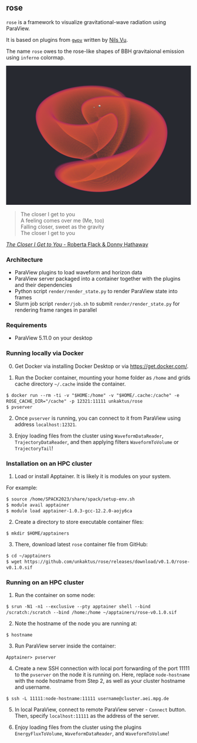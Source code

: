 ## rose

`rose` is a framework to visualize gravitational-wave radiation using ParaView.

It is based on plugins from [`gwpv`](https://github.com/nilsvu/gwpv) written by [Nils Vu](https://github.com/nilsvu).

The name `rose` owes to the rose-like shapes of BBH gravitaional emission using `inferno` colormap.

![The rose](rose.png)

> The closer I get to you \
> A feeling comes over me (Me, too) \
> Falling closer, sweet as the gravity \
> The closer I get to you

[_The Closer I Get to You_ - Roberta Flack & Donny Hathaway](https://air.unkaktus.art/WWW92xgv94c)

### Architecture
- ParaView plugins to load waveform and horizon data
- ParaView server packaged into a container together with the plugins and their dependencies
- Python script `render/render_state.py` to render ParaView state into frames
- Slurm job script `render/job.sh` to submit `render/render_state.py` for rendering frame ranges in parallel

### Requirements
* ParaView 5.11.0 on your desktop

### Running locally via Docker

0. Get Docker via installing Docker Desktop or via https://get.docker.com/.

1. Run the Docker container, mounting your home folder as `/home` and grids cache directory `~/.cache` inside the container.
```shell
$ docker run --rm -ti -v "$HOME:/home" -v "$HOME/.cache:/cache" -e ROSE_CACHE_DIR="/cache" -p 12321:11111 unkaktus/rose
$ pvserver
```

2. Once `pvserver` is running, you can connect to it from ParaView using address `localhost:12321`.

3. Enjoy loading files from the cluster using `WaveformDataReader`, `TrajectoryDataReader`, and then applying filters `WaveformToVolume` or `TrajectoryTail`!


### Installation on an HPC cluster
1. Load or install Apptainer. It is likely it is modules on your system.

For example:

```shell
$ source /home/SPACK2023/share/spack/setup-env.sh
$ module avail apptainer
$ module load apptainer-1.0.3-gcc-12.2.0-aojy6ca
```

2. Create a directory to store executable container files:
```shell
$ mkdir $HOME/apptainers
```

3. There, download latest `rose` container file from GitHub:
```shell
$ cd ~/apptainers
$ wget https://github.com/unkaktus/rose/releases/download/v0.1.0/rose-v0.1.0.sif
```

### Running on an HPC cluster

1. Run the container on some node:
```shell
$ srun -N1 -n1 --exclusive --pty apptainer shell --bind /scratch:/scratch --bind /home:/home ~/apptainers/rose-v0.1.0.sif
```
2. Note the hostname of the node you are running at:
```shell
$ hostname
```
3. Run ParaView server inside the container:
```shell
Apptainer> pvserver
```

4. Create a new SSH connection with local port forwarding of the port 11111 to the `pvserver` on the node it is running on. Here, replace `node-hostname` with the node hostname from Step 2, as well as your cluster hostname and username.
```shell
$ ssh -L 11111:node-hostname:11111 username@cluster.aei.mpg.de
```
5. In local ParaView, connect to remote ParaView server - `Connect` button.
Then, specify `localhost:11111` as the address of the server.

6. Enjoy loading files from the cluster using the plugins `EnergyFluxToVolume`, `WaveformDataReader`, and `WaveformToVolume`!
